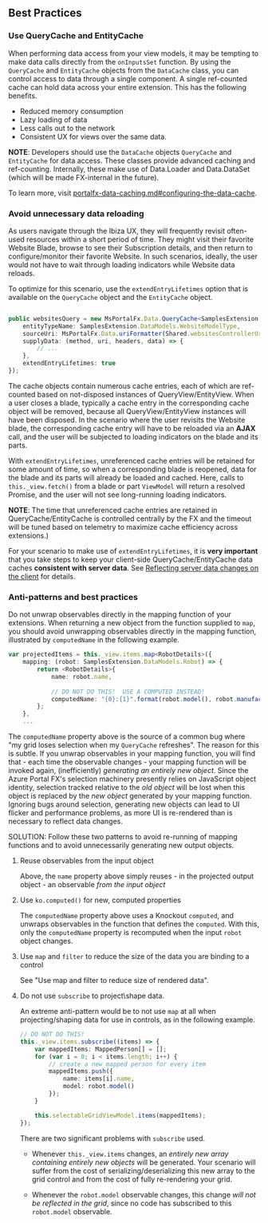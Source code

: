 ## Best Practices 

### Use QueryCache and EntityCache

When performing data access from your view models, it may be tempting to make data calls directly from the `onInputsSet` function. By using the `QueryCache` and `EntityCache` objects from the `DataCache` class, you can control access to data through a single component. A single ref-counted cache can hold data across your entire extension.  This has the following benefits.

* Reduced memory consumption
* Lazy loading of data
* Less calls out to the network
* Consistent UX for views over the same data.

**NOTE**: Developers should use the `DataCache` objects `QueryCache` and `EntityCache` for data access. These classes provide advanced caching and ref-counting. Internally, these make use of Data.Loader and Data.DataSet (which will be made FX-internal in the future).

To learn more, visit [portalfx-data-caching.md#configuring-the-data-cache](portalfx-data-caching.md#configuring-the-data-cache).



### Avoid unnecessary data reloading

As users navigate through the Ibiza UX, they will frequently revisit often-used resources within a short period of time.
They might visit their favorite Website Blade, browse to see their Subscription details, and then return to configure/monitor their
favorite Website. In such scenarios, ideally, the user would not have to wait through loading indicators while Website data reloads.

To optimize for this scenario, use the `extendEntryLifetimes` option that is available on the `QueryCache` object and the `EntityCache` object.

```ts

public websitesQuery = new MsPortalFx.Data.QueryCache<SamplesExtension.DataModels.WebsiteModel, any>({
    entityTypeName: SamplesExtension.DataModels.WebsiteModelType,
    sourceUri: MsPortalFx.Data.uriFormatter(Shared.websitesControllerUri),
    supplyData: (method, uri, headers, data) => {
        // ...
    },
    extendEntryLifetimes: true
});

```

The cache objects contain numerous cache entries, each of which are ref-counted based on not-disposed instances of QueryView/EntityView. When a user closes a blade, typically a cache entry in the corresponding cache object will be removed, because all QueryView/EntityView instances will have been disposed. In the scenario where the user revisits the Website blade, the corresponding cache entry will have to be reloaded via an **AJAX** call, and the user will be subjected to loading indicators on the blade and its parts.

With `extendEntryLifetimes`, unreferenced cache entries will be retained for some amount of time, so when a corresponding blade is reopened, data for the blade and its parts will already be loaded and cached.  Here, calls to `this._view.fetch()` from a blade or part `ViewModel` will return a resolved Promise, and the user will not see long-running loading indicators.

**NOTE**:  The time that unreferenced cache entries are retained in QueryCache/EntityCache is controlled centrally by the FX and the timeout will be tuned based on telemetry to maximize cache efficiency across extensions.)

For your scenario to make use of `extendEntryLifetimes`, it is **very important** that you take steps to keep your client-side QueryCache/EntityCache data caches **consistent with server data**.
See [Reflecting server data changes on the client](portalfx-data-configuringdatacache.md) for details.

### Anti-patterns and best practices

Do not unwrap observables directly in the mapping function of your extensions.  When returning a new object from the function supplied to `map`, you should avoid unwrapping observables directly in the mapping function, illustrated by `computedName` in the following example.

```ts
var projectedItems = this._view.items.map<RobotDetails>({
    mapping: (robot: SamplesExtension.DataModels.Robot) => {
        return <RobotDetails>{
            name: robot.name,
            
            // DO NOT DO THIS!  USE A COMPUTED INSTEAD!
            computedName: "{0}:{1}".format(robot.model(), robot.manufacturer());
        };
    },
    ...
```

The `computedName` property above is the source of a common bug where "my grid loses selection when my `QueryCache` refreshes".  The reason for this is subtle.  If you unwrap observables in your mapping function, you will find that - each time the observable changes - your mapping function will be invoked again, (inefficiently) *generating an entirely new object*.  Since the Azure Portal FX's selection machinery presently relies on JavaScript object identity, selection tracked relative to the *old object* will be lost when this object is replaced by the *new object* generated by your mapping function.  Ignoring bugs around selection, generating new objects can lead to UI flicker and performance problems, as more UI is re-rendered than is necessary to reflect data changes. 

SOLUTION: Follow these two patterns to avoid re-running of mapping functions and to avoid unnecessarily generating new output objects.
 
1.  Reuse observables from the input object

    Above, the `name` property above simply reuses - in the projected output object - an observable *from the input object*

1.  Use `ko.computed()` for new, computed properties

    The `computedName` property above uses a Knockout `computed`, and unwraps observables in the function that defines the  `computed`.
 With this, only the `computedName` property is recomputed when the input `robot` object changes.

1.  Use `map` and `filter` to reduce the size of the data you are binding to a control

    See "Use map and filter to reduce size of rendered data".

1.  Do not use `subscribe` to project\shape data.

    An extreme anti-pattern would be to not use `map` at all when projecting/shaping data for use in controls, as in the following example.

    ```ts
    // DO NOT DO THIS!
    this._view.items.subscribe((items) => {
        var mappedItems: MappedPerson[] = [];
        for (var i = 0; i < items.length; i++) {
            // create a new mapped person for every item
            mappedItems.push({
                name: items[i].name,
                model: robot.model()
            });
        }

        this.selectableGridViewModel.items(mappedItems);
    });
    ```

    There are two significant problems with `subscribe` used.

    * Whenever `this._view.items` changes, an *entirely new array containing entirely new objects* will be generated.  Your scenario will suffer from the cost of serializing/deserializing this new array to the grid control and from the cost of fully re-rendering your grid.

    * Whenever the `robot.model` observable changes, this change *will not be reflected in the grid*, since no code has subscribed to this `robot.model` observable.


